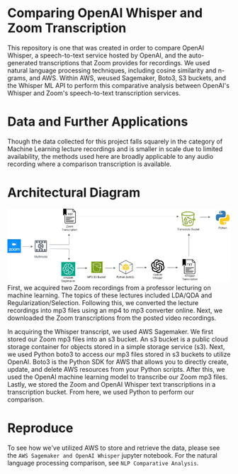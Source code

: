 # Comparing OpenAI Whisper and Zoom Transcription
This repository is one that was created in order to compare OpenAI Whisper, a speech-to-text service hosted by OpenAI, and the auto-generated transcriptions that Zoom provides for recordings. We used natural language processing techniques, including cosine similarity and n-grams, and AWS. Within AWS, weused Sagemaker, Boto3, S3 buckets, and the Whisper ML API to perform this comparative analysis between OpenAI's Whisper and Zoom's speech-to-text transcription services.

# Data and Further Applications
Though the data collected for this project falls squarely in the category of Machine Learning lecture recordings and is smaller in scale due to limited availability, the methods used here are broadly applicable to any audio recording where a comparison transcription is available.

# Architectural Diagram
![](https://github.com/CCaoMichael/Data-Portfolio/blob/289de7b5472d5e33b3717af1126d335354f889a9/Comparing%20OpenAI%20Whisper%20and%20Zoom%20Transcriptions/Misc/Architectural%20Diagram.png)
First, we acquired two Zoom recordings from a professor lecturing on machine learning. The topics of these lectures included LDA/QDA and Regularization/Selection. Following this, we converted the lecture recordings into mp3 files using an mp4 to mp3 converter online. Next, we downloaded the Zoom transcriptions from the posted video recordings.

In acquiring the Whisper transcript, we used AWS Sagemaker. We first stored our Zoom mp3 files into an s3 bucket. An s3 bucket is a public cloud storage container for objects stored in a simple storage service (s3). Next, we used Python boto3 to access our mp3 files stored in s3 buckets to utilize OpenAI. Boto3 is the Python SDK for AWS that allows you to directly create, update, and delete AWS resources from your Python scripts. After this, we used the OpenAI machine learning model to transcribe our Zoom mp3 files. Lastly, we stored the Zoom and OpenAI Whisper text transcriptions in a transcription bucket. From here, we used Python to perform our comparison.

# Reproduce
To see how we've utilized AWS to store and retrieve the data, please see the `AWS Sagemaker and OpenAI Whisper` jupyter notebook. For the natural language processing comparison, see `NLP Comparative Analysis`.
